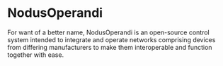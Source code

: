 # NodusOperandi
For want of a better name, NodusOperandi is an open-source control system intended to integrate and operate networks comprising devices from differing manufacturers to make them interoperable and function together with ease.
